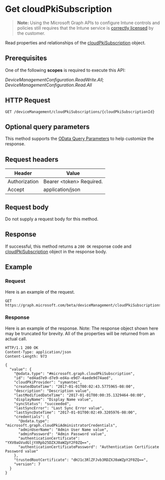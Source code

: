 ﻿# Get cloudPkiSubscription

> **Note:** Using the Microsoft Graph APIs to configure Intune controls and policies still requires that the Intune service is [correctly licensed](https://go.microsoft.com/fwlink/?linkid=839381) by the customer.

Read properties and relationships of the [cloudPkiSubscription](../resources/intune_deviceconfig_cloudpkisubscription.md) object.
## Prerequisites
One of the following **scopes** is required to execute this API:

*DeviceManagementConfiguration.ReadWrite.All; DeviceManagementConfiguration.Read.All*
## HTTP Request
<!-- {
  "blockType": "ignored"
}
-->
```http
GET /deviceManagement/cloudPkiSubscriptions/{cloudPkiSubscriptionId}
```

## Optional query parameters
This method supports the [OData Query Parameters](http://graph.microsoft.io/docs/overview/query_parameters) to help customize the response.
## Request headers
|Header|Value|
|---|---|
|Authorization|Bearer &lt;token&gt; Required.|
|Accept|application/json|

## Request body
Do not supply a request body for this method.

## Response
If successful, this method returns a `200 OK` response code and [cloudPkiSubscription](../resources/intune_deviceconfig_cloudpkisubscription.md) object in the response body.

## Example
### Request
Here is an example of the request.
```http
GET https://graph.microsoft.com/beta/deviceManagement/cloudPkiSubscriptions/{cloudPkiSubscriptionId}
```

### Response
Here is an example of the response. Note: The response object shown here may be truncated for brevity. All of the properties will be returned from an actual call.
```http
HTTP/1.1 200 OK
Content-Type: application/json
Content-Length: 973

{
  "value": {
    "@odata.type": "#microsoft.graph.cloudPkiSubscription",
    "id": "ed4ad7e9-d7e9-ed4a-e9d7-4aede9d74aed",
    "cloudPkiProvider": "symantec",
    "createdDateTime": "2017-01-01T00:02:43.5775965-08:00",
    "description": "Description value",
    "lastModifiedDateTime": "2017-01-01T00:00:35.1329464-08:00",
    "displayName": "Display Name value",
    "syncStatus": "succeeded",
    "lastSyncError": "Last Sync Error value",
    "lastSyncDateTime": "2017-01-01T00:02:49.3205976-08:00",
    "credentials": {
      "@odata.type": "microsoft.graph.cloudPkiAdministratorCredentials",
      "adminUserName": "Admin User Name value",
      "adminPassword": "Admin Password value",
      "authenticationCertificate": "YXV0aGVudGljYXRpb25DZXJ0aWZpY2F0ZQ==",
      "authenticationCertificatePassword": "Authentication Certificate Password value"
    },
    "trustedRootCertificate": "dHJ1c3RlZFJvb3RDZXJ0aWZpY2F0ZQ==",
    "version": 7
  }
}
```



